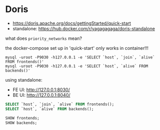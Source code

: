 # Doris
* https://doris.apache.org/docs/gettingStarted/quick-start
* standalone: https://hub.docker.com/r/yagagagaga/doris-standalone

what does `priority_networks` mean?

the docker-compose set up in 'quick-start' only works in container!!!

```shell
mysql -uroot -P9030 -h127.0.0.1 -e 'SELECT `host`, `join`, `alive` FROM frontends()'
mysql -uroot -P9030 -h127.0.0.1 -e 'SELECT `host`, `alive` FROM backends()'
```

using standalone:
- FE UI: http://127.0.0.1:8030/
- BE UI: http://127.0.0.1:8040/

```sql
SELECT `host`, `join`, `alive` FROM frontends();
SELECT `host`, `alive` FROM backends();

SHOW frontends;
SHOW backends;
```
